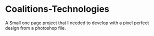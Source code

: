 # Coalitions-Technologies

A Small one page project that I needed to develop with a pixel perfect design from a photoshop file.
